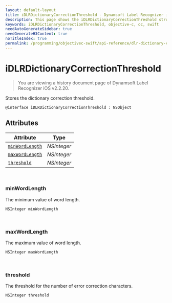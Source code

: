 ```yaml
---
layout: default-layout
title: iDLRDictionaryCorrectionThreshold - Dynamsoft Label Recognizer iOS Class
description: This page shows the iDLRDictionaryCorrectionThreshold struct of Dynamsoft Label Recognizer for iOS SDK.
keywords: iDLRDictionaryCorrectionThreshold, objective-c, oc, swift
needAutoGenerateSidebar: true
needGenerateH3Content: true
noTitleIndex: true
permalink: /programming/objectivec-swift/api-reference/dlr-dictionary-correction-threshold.html
---
```



# iDLRDictionaryCorrectionThreshold

> You are viewing a history document page of Dynamsoft Label Recognizer iOS v2.2.20.

Stores the dictionary correction threshold.

```objc
@interface iDLRDictionaryCorrectionThreshold : NSObject 
```

## Attributes
  
| Attribute | Type |
|---------- | ---- |
| [`minWordLength`](#minwordlength) | *NSInteger* |
| [`maxWordLength`](#maxwordlength) | *NSInteger* |
| [`threshold`](#threshold) | *NSInteger* |

&nbsp;

### minWordLength

The minimum value of word length.

```objc
NSInteger minWordLength
```

&nbsp;

### maxWordLength

The maximum value of word length.

```objc
NSInteger maxWordLength
```

&nbsp;

### threshold

The threshold for the number of error correction characters.

```objc
NSInteger threshold
```
